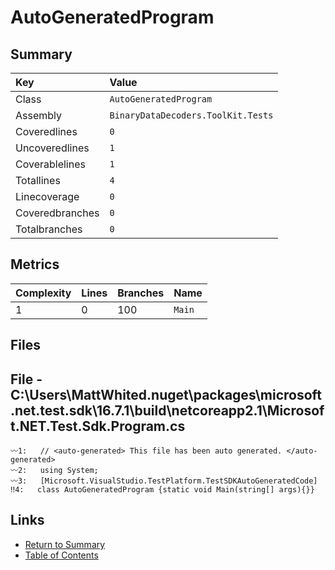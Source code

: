 ﻿# AutoGeneratedProgram

## Summary

| Key             | Value                              |
| :-------------- | :--------------------------------- |
| Class           | `AutoGeneratedProgram`             |
| Assembly        | `BinaryDataDecoders.ToolKit.Tests` |
| Coveredlines    | `0`                                |
| Uncoveredlines  | `1`                                |
| Coverablelines  | `1`                                |
| Totallines      | `4`                                |
| Linecoverage    | `0`                                |
| Coveredbranches | `0`                                |
| Totalbranches   | `0`                                |

## Metrics

| Complexity | Lines | Branches | Name    |
| :--------- | :---- | :------- | :------ |
| 1          | 0     | 100      | `Main`  |

## Files

## File - C:\Users\MattWhited\.nuget\packages\microsoft.net.test.sdk\16.7.1\build\netcoreapp2.1\Microsoft.NET.Test.Sdk.Program.cs

```CSharp
〰1:   // <auto-generated> This file has been auto generated. </auto-generated>
〰2:   using System;
〰3:   [Microsoft.VisualStudio.TestPlatform.TestSDKAutoGeneratedCode]
‼4:   class AutoGeneratedProgram {static void Main(string[] args){}}
```

## Links

* [Return to Summary](Summary.md)
* [Table of Contents](../TOC.md)

